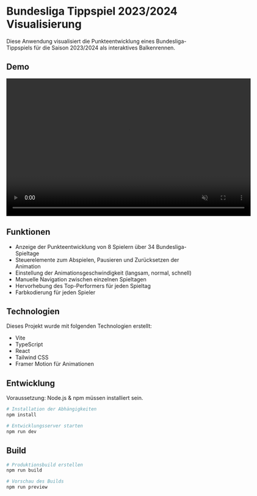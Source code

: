 # Bundesliga Tippspiel 2023/2024 Visualisierung

Diese Anwendung visualisiert die Punkteentwicklung eines Bundesliga-Tippspiels für die Saison 2023/2024 als interaktives Balkenrennen.

## Demo

<video src="chrome_HNyStgbzut.mp4" controls="controls" autoplay="autoplay" muted="muted" width="640" height="360">
</video>

## Funktionen

- Anzeige der Punkteentwicklung von 8 Spielern über 34 Bundesliga-Spieltage
- Steuerelemente zum Abspielen, Pausieren und Zurücksetzen der Animation
- Einstellung der Animationsgeschwindigkeit (langsam, normal, schnell)
- Manuelle Navigation zwischen einzelnen Spieltagen
- Hervorhebung des Top-Performers für jeden Spieltag
- Farbkodierung für jeden Spieler

## Technologien

Dieses Projekt wurde mit folgenden Technologien erstellt:

- Vite
- TypeScript
- React
- Tailwind CSS
- Framer Motion für Animationen

## Entwicklung

Voraussetzung: Node.js & npm müssen installiert sein.

```sh
# Installation der Abhängigkeiten
npm install

# Entwicklungsserver starten
npm run dev
```

## Build

```sh
# Produktionsbuild erstellen
npm run build

# Vorschau des Builds
npm run preview
```
